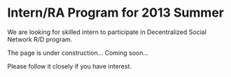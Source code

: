 # Intern/RA Program for 2013 Summer

We are looking for skilled intern to participate in 
Decentralized Social Network R/D program. 

The page is under construction... Coming soon...

Please follow it closely if you have interest. 


